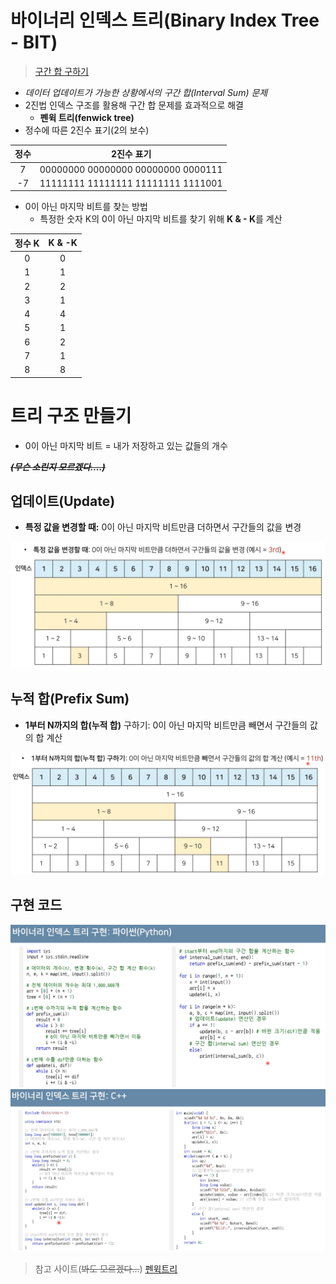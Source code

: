 # 바이너리 인덱스 트리(Binary Index Tree - BIT)
> [구간 합 구하기](https://www.acmicpc.net/problem/2042)
* *데이터 업데이트가 가능한 상황에서의 구간 합(Interval Sum) 문제*
* 2진법 인덱스 구조를 활용해 구간 합 문제를 효과적으로 해결
    * **펜윅 트리(fenwick tree)**
* 정수에 따른 2진수 표기(2의 보수)

|정수|2진수 표기|
|:---:|:---:|
|7|00000000 00000000 00000000 0000111|
|-7|11111111 11111111 11111111 1111001|

* 0이 아닌 마지막 비트를 찾는 방법
    * 특정한 숫자 K의 0이 아닌 마지막 비트를 찾기 위해 **K & - K**를 계산

|정수 K|K & -K|
|:--:|:--:|
|0|0|
|1|1|
|2|2|
|3|1|
|4|4|
|5|1|
|6|2|
|7|1|
|8|8|

# 트리 구조 만들기
* 0이 아닌 마지막 비트 = 내가 저장하고 있는 값들의 개수

**~~*(무슨 소린지 모르겠다....)*~~**

## 업데이트(Update)
* **특정 값을 변경할 때:** 0이 아닌 마지막 비트만큼 더하면서 구간들의 값을 변경

![Alt text](../../image/bit_update.png)
## 누적 합(Prefix Sum)
* **1부터 N까지의 합(누적 합)** 구하기: 0이 아닌 마지막 비트만큼 빼면서 구간들의 값의 합 계산

![Alt text](../../image/bit_prefix_sum.png)

## 구현 코드
![bit](../../image/binary_index_tree.png)
![bit_c](../../image/binary_index_tree_c.png)


> 참고 사이트(~~봐도 모르겠다...~~)
[펜윅트리](https://wondangcom.com/1582)
